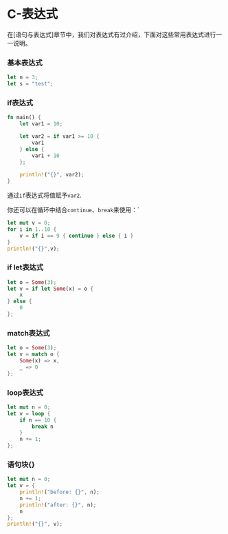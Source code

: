 # C-表达式

在[语句与表达式]章节中，我们对表达式有过介绍，下面对这些常用表达式进行一一说明。

### 基本表达式
```rust
let n = 3;
let s = "test";
```

### if表达式
```rust
fn main() {
    let var1 = 10;

    let var2 = if var1 >= 10 {
        var1
    } else {
        var1 + 10
    };
    
    println!("{}", var2);
}
```

通过`if`表达式将值赋予`var2`.

你还可以在循环中结合`continue`、`break`来使用：`
```rust
let mut v = 0;
for i in 1..10 {
    v = if i == 9 { continue } else { i }
}
println!("{}",v);
```

### if let表达式
```rust
let o = Some(3);
let v = if let Some(x) = o {
    x
} else {
    0
};
```

### match表达式
```rust
let o = Some(3);
let v = match o {
    Some(x) => x,
    _ => 0
};
```

### loop表达式
```rust
let mut n = 0;
let v = loop {
    if n == 10 {
        break n
    }
    n += 1;
};
```

### 语句块{}
```rust
let mut n = 0;
let v = {
    println!("before: {}", n);
    n += 1;
    println!("after: {}", n);
    n
};
println!("{}", v);
```
